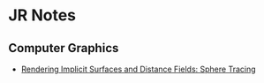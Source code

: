 # JR Notes

## Computer Graphics
- [Rendering Implicit Surfaces and Distance Fields: Sphere Tracing]()
